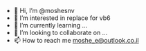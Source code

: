 - 👋 Hi, I’m @moshesnv
- 👀 I’m interested in replace for vb6
- 🌱 I’m currently learning ...
- 💞️ I’m looking to collaborate on ...
- 📫 How to reach me moshe_e@outlook.co.il

<!---
moshesnv/moshesnv is a ✨ special ✨ repository because its `README.md` (this file) appears on your GitHub profile.
You can click the Preview link to take a look at your changes.
--->
